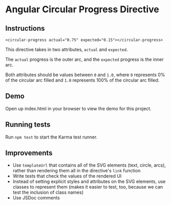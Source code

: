# Angular Circular Progress Directive

## Instructions
```
<circular-progress actual="0.75" expected="0.15"></circular-progress>
```

This directive takes in two attributes, `actual` and `expected`.

The `actual` progress is the outer arc, and the `expected` progress is the inner arc.

Both attributes should be values between `0` and `1.0`, where `0` represents 0% of the circular arc filled and `1.0` represents 100% of the circular arc filled.

## Demo
Open up index.html in your browser to view the demo for this project.

## Running tests
Run `npm test` to start the Karma test runner.

## Improvements
- Use `templateUrl` that contains all of the SVG elements (text, circle, arcs), rather than rendering them all in the directive's `link` function
- Write tests that check the values of the rendered UI
- Instead of setting explicit styles and attributes on the SVG elements, use classes to represent them (makes it easier to test, too, because we can test the inclusion of class names)
- Use JSDoc comments
